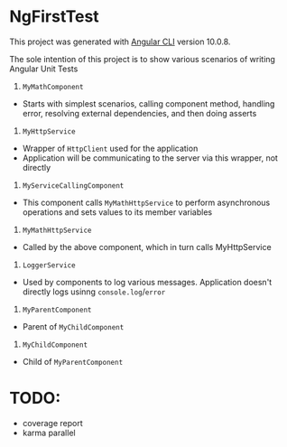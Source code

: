 # NgFirstTest

This project was generated with [Angular CLI](https://github.com/angular/angular-cli) version 10.0.8.

The sole intention of this project is to show various scenarios of writing Angular Unit Tests


1. `MyMathComponent`
  - Starts with simplest scenarios, calling component method, handling error, resolving external dependencies, and then doing asserts

1. `MyHttpService`
  - Wrapper of `HttpClient` used for the application
  - Application will be communicating to the server via this wrapper, not directly

1. `MyServiceCallingComponent`
  - This component calls `MyMathHttpService` to perform asynchronous operations and sets values to its member variables

1. `MyMathHttpService`
  - Called by the above component, which in turn calls MyHttpService

1. `LoggerService`
  - Used by components to log various messages. Application doesn't directly logs usinng `console.log`/`error`

1. `MyParentComponent`
  - Parent of `MyChildComponent`

1. `MyChildComponent`
  - Child of `MyParentComponent`

# TODO:

- coverage report
- karma parallel
